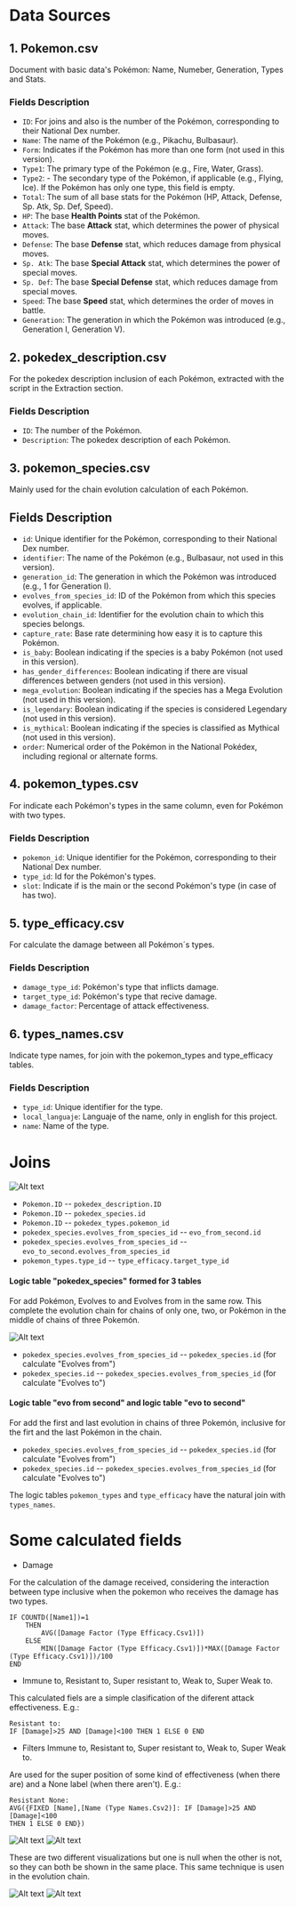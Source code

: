 # Data Sources

## 1. Pokemon.csv

Document with basic data's Pokémon: Name, Numeber, Generation, Types and Stats.

### Fields Description

- `ID`: For joins and also is the number of the Pokémon, corresponding to their National Dex number.
- `Name`: The name of the Pokémon (e.g., Pikachu, Bulbasaur).
- `Form`: Indicates if the Pokémon has more than one form (not used in this version).
- `Type1`: The primary type of the Pokémon (e.g., Fire, Water, Grass).
- `Type2`: - The secondary type of the Pokémon, if applicable (e.g., Flying, Ice). If the Pokémon has only one type, this field is empty.
- `Total`: The sum of all base stats for the Pokémon (HP, Attack, Defense, Sp. Atk, Sp. Def, Speed).
- `HP`: The base **Health Points** stat of the Pokémon.
- `Attack`: The base **Attack** stat, which determines the power of physical moves.
- `Defense`: The base **Defense** stat, which reduces damage from physical moves.
- `Sp. Atk`: The base **Special Attack** stat, which determines the power of special moves.
- `Sp. Def`: The base **Special Defense** stat, which reduces damage from special moves.
- `Speed`: The base **Speed** stat, which determines the order of moves in battle.
- `Generation`: The generation in which the Pokémon was introduced (e.g., Generation I, Generation V).

## 2. pokedex_description.csv

For the pokedex description inclusion of each Pokémon, extracted with the script in the Extraction section.

### Fields Description

- `ID`: The number of the Pokémon.
- `Description`: The pokedex description of each Pokémon.

## 3. pokemon_species.csv

Mainly used for the chain evolution calculation of each Pokémon.

## Fields Description

- `id`: Unique identifier for the Pokémon, corresponding to their National Dex number.
- `identifier`: The name of the Pokémon (e.g., Bulbasaur, not used in this version).
- `generation_id`: The generation in which the Pokémon was introduced (e.g., 1 for Generation I).
- `evolves_from_species_id`: ID of the Pokémon from which this species evolves, if applicable.
- `evolution_chain_id`: Identifier for the evolution chain to which this species belongs.
- `capture_rate`: Base rate determining how easy it is to capture this Pokémon.
- `is_baby`: Boolean indicating if the species is a baby Pokémon (not used in this version).
- `has_gender_differences`: Boolean indicating if there are visual differences between genders (not used in this version).
- `mega_evolution`: Boolean indicating if the species has a Mega Evolution (not used in this version).
- `is_legendary`: Boolean indicating if the species is considered Legendary (not used in this version).
- `is_mythical`: Boolean indicating if the species is classified as Mythical (not used in this version).
- `order`: Numerical order of the Pokémon in the National Pokédex, including regional or alternate forms.

## 4. pokemon_types.csv

For indicate each Pokémon's types in the same column, even for Pokémon with two types.

### Fields Description

- `pokemon_id`: Unique identifier for the Pokémon, corresponding to their National Dex number.
- `type_id`: Id for the Pokémon's types.
- `slot`: Indicate if is the main or the second Pokémon's type (in case of has two).

## 5. type_efficacy.csv

For calculate the damage between all Pokémon´s types.

### Fields Description

- `damage_type_id`: Pokémon's type that inflicts damage.
- `target_type_id`: Pokémon's type that recive damage.
- `damage_factor`: Percentage of attack effectiveness.

## 6. types_names.csv

Indicate type names, for join with the pokemon_types and type_efficacy tables.

### Fields Description

- `type_id`: Unique identifier for the type.
- `local_languaje`: Languaje of the name, only in english for this project.
- `name`: Name of the type.

# Joins

![Alt text](https://github.com/TalexJuarezProject/Tableau-proyects/blob/main/Pokemon/Data/Schema_joins.png)

- `Pokemon.ID` *--* `pokedex_description.ID`
- `Pokemon.ID` *--* `pokedex_species.id`
- `Pokemon.ID` *--* `pokedex_types.pokemon_id`
- `pokedex_species.evolves_from_species_id` *--* `evo_from_second.id`
- `pokedex_species.evolves_from_species_id` *--* `evo_to_second.evolves_from_species_id`
- `pokemon_types.type_id` *--* `type_efficacy.target_type_id`

#### Logic table "pokedex_species" formed for 3 tables
For add Pokémon, Evolves to and Evolves from in the same row. This complete the evolution chain for chains of only one, two, or Pokémon in the middle of chains of three Pokemón.

![Alt text](https://github.com/TalexJuarezProject/Tableau-proyects/blob/main/Pokemon/Data/Schema_ev_from_to.png)

- `pokedex_species.evolves_from_species_id` *--* `pokedex_species.id` (for calculate "Evolves from")
- `pokedex_species.id` *--* `pokedex_species.evolves_from_species_id` (for calculate "Evolves to")


#### Logic table "evo from second" and logic table "evo to second"
For add the first and last evolution in chains of three Pokemón, inclusive for the firt and the last Pokémon in the chain.
- `pokedex_species.evolves_from_species_id` *--* `pokedex_species.id` (for calculate "Evolves from")
- `pokedex_species.id` *--* `pokedex_species.evolves_from_species_id` (for calculate "Evolves to")

The logic tables `pokemon_types` and `type_efficacy` have the natural join with `types_names`.


# Some calculated fields

- Damage

For the calculation of the damage received, considering the interaction between type inclusive when the pokemon who receives the damage has two types.

```
IF COUNTD([Name1])=1 
    THEN 
        AVG([Damage Factor (Type Efficacy.Csv1)])
    ELSE
        MIN([Damage Factor (Type Efficacy.Csv1)])*MAX([Damage Factor (Type Efficacy.Csv1)])/100
END
```


- Immune to, Resistant to, Super resistant to, Weak to, Super Weak to.

This calculated fiels are a simple clasification of the diferent attack effectiveness. E.g.:

```
Resistant to:
IF [Damage]>25 AND [Damage]<100 THEN 1 ELSE 0 END
```

- Filters Immune to, Resistant to, Super resistant to, Weak to, Super Weak to.

Are used for the super position of some kind of effectiveness (when there are) and a None label (when there aren't). E.g.:

```
Resistant None:
AVG({FIXED [Name],[Name (Type Names.Csv2)]: IF [Damage]>25 AND [Damage]<100
THEN 1 ELSE 0 END})
```

![Alt text](https://github.com/TalexJuarezProject/Tableau-proyects/blob/main/Pokemon/Data/eff_1.png)
![Alt text](https://github.com/TalexJuarezProject/Tableau-proyects/blob/main/Pokemon/Data/eff_2.png)

These are two different visualizations but one is null when the other is not, so they can both be shown in the same place.
This same technique is usen in the evolution chain.

![Alt text](https://github.com/TalexJuarezProject/Tableau-proyects/blob/main/Pokemon/Data/Super_position_1.png)
![Alt text](https://github.com/TalexJuarezProject/Tableau-proyects/blob/main/Pokemon/Data/Super_position_2.png)